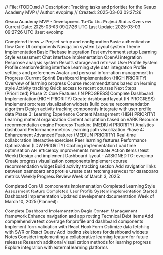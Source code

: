 // File: /TODO.md // Description: Tracking tasks and priorities for the Geaux Academy MVP // Author: evopimp // Created: 2025-03-03 09:27:26

Geaux Academy MVP - Development To-Do List
Project Status Overview
Current Date: 2025-03-03 09:27:26 UTC Last Update: 2025-03-03 09:27:26 UTC User: evopimp

Completed Items ✓
 Project setup and configuration
 Basic authentication flow
 Core UI components
 Navigation system
 Layout system
 Theme implementation
 Basic Firebase integration
 Test environment setup
 Learning Style Assessment
 Chat interface implementation
 OpenAI integration
 Response analysis system
 Results storage and retrieval
 User Profile System
 Profile creation/editing interface
 Learning style data integration
 Profile settings and preferences
 Avatar and personal information management
In Progress (Current Sprint)
 Dashboard Implementation (HIGH PRIORITY)
 Overview of learning progress
 Course recommendations based on learning style
 Activity tracking
 Quick access to recent courses
Next Steps (Prioritized)
Phase 2: Core Features (IN PROGRESS)
 Complete Dashboard Implementation (HIGH PRIORITY)
 Create dashboard layout (IN PROGRESS)
 Implement progress visualization widgets
 Build course recommendation algorithm
 Design activity tracking components
 Integrate with user profile data
Phase 3: Learning Experience
 Content Management (HIGH PRIORITY)
 Learning material organization
 Content adaptation based on VARK
 Resource recommendation engine
 Progress Tracking (MEDIUM PRIORITY)
 Analytics dashboard
 Performance metrics
 Learning path visualization
Phase 4: Enhancement
 Advanced Features (MEDIUM PRIORITY)
 Real-time collaboration
 Interactive exercises
 Peer learning features
 Performance Optimization (LOW PRIORITY)
 Caching implementation
 Load time optimization
 API efficiency improvements
Immediate Action Items (Next Week)
Design and implement Dashboard layout - ASSIGNED TO: evopimp
Create progress visualization components
Implement course recommendation widget
Build activity tracking section
Add navigation links between dashboard and profile
Create data fetching services for dashboard metrics
Weekly Progress Review
Week of March 3, 2025:

Completed Core UI components implementation
Completed Learning Style Assessment feature
Completed User Profile System implementation
Started Dashboard Implementation
Updated development documentation
Week of March 10, 2025 (Planned):

Complete Dashboard Implementation
Begin Content Management framework
Enhance navigation and app routing
Technical Debt Items
Add comprehensive test coverage for profile and dashboard components
Implement form validation with React Hook Form
Optimize data fetching with SWR or React Query
Add loading skeletons for dashboard widgets
Notes
Consider implementing a collaborative learning feature for future releases
Research additional visualization methods for learning progress
Explore integration with external learning platforms